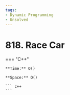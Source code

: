 ```yaml
---
tags:
- Dynamic Programming
- Unsolved
---
```



# 818. Race Car

=== "C++"

    **Time:** O()

    **Space:** O()

    ``` c++
    ```